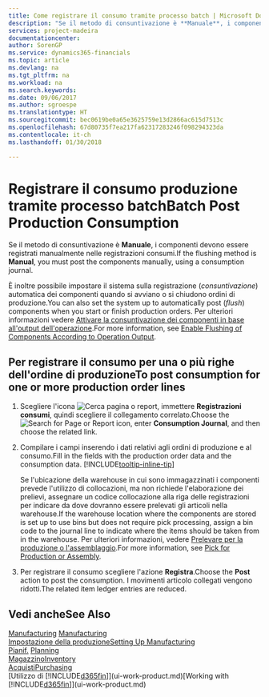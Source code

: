 ```yaml
---
title: Come registrare il consumo tramite processo batch | Microsoft Docs
description: "Se il metodo di consuntivazione è **Manuale**, i componenti devono essere registrati manualmente nelle registrazioni consumi."
services: project-madeira
documentationcenter: 
author: SorenGP
ms.service: dynamics365-financials
ms.topic: article
ms.devlang: na
ms.tgt_pltfrm: na
ms.workload: na
ms.search.keywords: 
ms.date: 09/06/2017
ms.author: sgroespe
ms.translationtype: HT
ms.sourcegitcommit: bec0619be0a65e3625759e13d2866ac615d7513c
ms.openlocfilehash: 67d80735f7ea217fa62317283246f098294323da
ms.contentlocale: it-ch
ms.lasthandoff: 01/30/2018

---
```

# <a name="batch-post-production-consumption"></a><span data-ttu-id="6d292-103">Registrare il consumo produzione tramite processo batch</span><span class="sxs-lookup"><span data-stu-id="6d292-103">Batch Post Production Consumption</span></span>
<span data-ttu-id="6d292-104">Se il metodo di consuntivazione è **Manuale**, i componenti devono essere registrati manualmente nelle registrazioni consumi.</span><span class="sxs-lookup"><span data-stu-id="6d292-104">If the flushing method is **Manual**, you must post the components manually, using a consumption journal.</span></span>

<span data-ttu-id="6d292-105">È inoltre possibile impostare il sistema sulla registrazione (*consuntivazione*) automatica dei componenti quando si avviano o si chiudono ordini di produzione.</span><span class="sxs-lookup"><span data-stu-id="6d292-105">You can also set the system up to automatically post (*flush*) components when you start or finish production orders.</span></span> <span data-ttu-id="6d292-106">Per ulteriori informazioni vedere [Attivare la consuntivazione dei componenti in base all'output dell'operazione](production-how-to-flush-components-according-to-operation-output.md).</span><span class="sxs-lookup"><span data-stu-id="6d292-106">For more information, see [Enable Flushing of Components According to Operation Output](production-how-to-flush-components-according-to-operation-output.md).</span></span>

## <a name="to-post-consumption-for-one-or-more-production-order-lines"></a><span data-ttu-id="6d292-107">Per registrare il consumo per una o più righe dell'ordine di produzione</span><span class="sxs-lookup"><span data-stu-id="6d292-107">To post consumption for one or more production order lines</span></span>  
1.  <span data-ttu-id="6d292-108">Scegliere l'icona ![Cerca pagina o report](media/ui-search/search_small.png "icona Cerca pagina o report"), immettere **Registrazioni consumi**, quindi scegliere il collegamento correlato.</span><span class="sxs-lookup"><span data-stu-id="6d292-108">Choose the ![Search for Page or Report](media/ui-search/search_small.png "Search for Page or Report icon") icon, enter **Consumption Journal**, and then choose the related link.</span></span>  
2.  <span data-ttu-id="6d292-109">Compilare i campi inserendo i dati relativi agli ordini di produzione e al consumo.</span><span class="sxs-lookup"><span data-stu-id="6d292-109">Fill in the fields with the production order data and the consumption data.</span></span> [!INCLUDE[tooltip-inline-tip](includes/tooltip-inline-tip_md.md)]  

    <span data-ttu-id="6d292-110">Se l'ubicazione della warehouse in cui sono immagazzinati i componenti prevede l'utilizzo di collocazioni, ma non richiede l'elaborazione dei prelievi, assegnare un codice collocazione alla riga delle registrazioni per indicare da dove dovranno essere prelevati gli articoli nella warehouse.</span><span class="sxs-lookup"><span data-stu-id="6d292-110">If the warehouse location where the components are stored is set up to use bins but does not require pick processing, assign a bin code to the journal line to indicate where the items should be taken from in the warehouse.</span></span> <span data-ttu-id="6d292-111">Per ulteriori informazioni, vedere [Prelevare per la produzione o l'assemblaggio](warehouse-how-to-pick-for-production.md).</span><span class="sxs-lookup"><span data-stu-id="6d292-111">For more information, see [Pick for Production or Assembly](warehouse-how-to-pick-for-production.md).</span></span>  
3.  <span data-ttu-id="6d292-112">Per registrare il consumo scegliere l'azione **Registra**.</span><span class="sxs-lookup"><span data-stu-id="6d292-112">Choose the **Post** action to post the consumption.</span></span> <span data-ttu-id="6d292-113">I movimenti articolo collegati vengono ridotti.</span><span class="sxs-lookup"><span data-stu-id="6d292-113">The related item ledger entries are reduced.</span></span>

## <a name="see-also"></a><span data-ttu-id="6d292-114">Vedi anche</span><span class="sxs-lookup"><span data-stu-id="6d292-114">See Also</span></span>  
<span data-ttu-id="6d292-115">[Manufacturing](production-manage-manufacturing.md)  </span><span class="sxs-lookup"><span data-stu-id="6d292-115">[Manufacturing](production-manage-manufacturing.md)  </span></span>  
[<span data-ttu-id="6d292-116">Impostazione della produzione</span><span class="sxs-lookup"><span data-stu-id="6d292-116">Setting Up Manufacturing</span></span>](production-configure-production-processes.md)  
<span data-ttu-id="6d292-117">[Pianif.](production-planning.md)    </span><span class="sxs-lookup"><span data-stu-id="6d292-117">[Planning](production-planning.md)    </span></span>  
[<span data-ttu-id="6d292-118">Magazzino</span><span class="sxs-lookup"><span data-stu-id="6d292-118">Inventory</span></span>](inventory-manage-inventory.md)  
[<span data-ttu-id="6d292-119">Acquisti</span><span class="sxs-lookup"><span data-stu-id="6d292-119">Purchasing</span></span>](purchasing-manage-purchasing.md)  
<span data-ttu-id="6d292-120">[Utilizzo di [!INCLUDE[d365fin](includes/d365fin_md.md)]](ui-work-product.md)</span><span class="sxs-lookup"><span data-stu-id="6d292-120">[Working with [!INCLUDE[d365fin](includes/d365fin_md.md)]](ui-work-product.md)</span></span>

